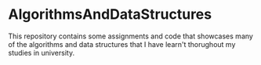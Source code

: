 # AlgorithmsAndDataStructures
This repository contains some assignments and code that showcases many of the algorithms and data structures that I have learn't thorughout my studies in university.
